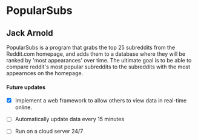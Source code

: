 # **PopularSubs**
## **Jack Arnold** 
PopularSubs is a program that grabs the top 25 subreddits from the Reddit.com homepage, and adds them to a database where they will be ranked by 'most appearances' over time. The ultimate goal is to be able to compare reddit's most popular subreddits to the subreddits with the most appearnces on the homepage.  

#### **Future updates**
- [x] Implement a web framework to allow others to view data in real-time online.
- [ ] Automatically update data every 15 minutes
- [ ] Run on a cloud server 24/7

